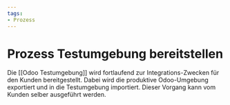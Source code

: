 ```yaml
---
tags:
- Prozess
---
```

# Prozess Testumgebung bereitstellen

Die [[Odoo Testumgebung]] wird fortlaufend zur Integrations-Zwecken für den Kunden bereitgestellt. Dabei wird die produktive Odoo-Umgebung exportiert und in die Testumgebung importiert. Dieser Vorgang kann vom Kunden selber ausgeführt werden.